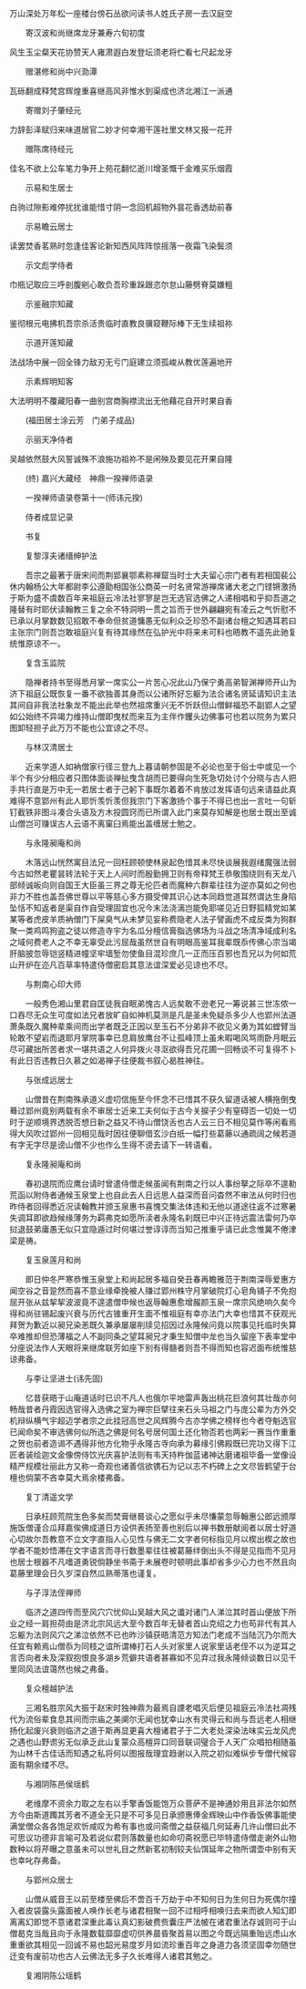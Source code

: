 <!-- { "loadSidebar": true } -->
万山深处万年松一座楼台傍石丛欲问读书人姓氏子房一去汉庭空

　　寄汉波和尚继席龙牙兼寿六旬初度

风生玉尘粲天花协赞天人雍肃遐白发登坛须老将伫看七尺起龙牙

　　赠湛修和尚中兴泐潭

瓦砾翻成释梵宫辉煌重喜继高风非惟水到渠成也济北湘江一派通

　　寄赠刘子肇经元

力辞彭泽赋归来味道居官二妙才何幸湘干莲社里文林又报一花开

　　赠陈席待经元

佳名不欲上公车笔力争开上苑花翻忆逝川增圣慨千金难买乐烟霞

　　示易和生居士

白驹过隙影难停扰扰谁能惜寸阴一念回机超物外昙花香透劫前春

　　示易瞻云居士

读罢焚香茗熟时忽逢佳客论新知西风阵阵惊摇落一夜霜飞染鬓须

　　示文彪学侍者

巾瓶记取应三呼剖腹剜心敢负吾珍重跺跟恣尔怠山藤劈脊莫嫌粗

　　示鉴融宗知藏

鉴彻根元电拂机吾宗杀活贵临时直教良骥窥鞭际棒下无生续祖祢

　　示道开莲知藏

法战场中展一回全锋力敌刃无亏门庭建立须孤峻从教优莲遍地开

　　示素辉明知客

大法明明不覆藏阳春一曲别宫商胸襟流出无他藉花自开时果自香

　　(福田居士涂云芳　门弟子成品)

　　示丽天净侍者

吴越依然鼓大风誓诚殊不浪施功祖祢不是闲殃及要见花开果自隆

　　(终)
嘉兴大藏经　神鼎一揆禅师语录


　　一揆禅师语录卷第十一(师讳元揆)

　　侍者成显记录

　　书复

　　复黎淳夫诸缙绅护法

　　吾宗之最著于唐宋间而荆郢襄鄂素称禅窟当时士大夫留心宗门者有若相国裴公休内翰杨公大年都尉李公遵勖相国张公商英一时名贤常游禅席诸大老之门铿锵激扬于斯为盛不虞数百年来祖庭云冷法社寥寥是岂无选官选佛之人递相唱和乎抑吾道之隆替有时耶伏读翰教三复之余不特洞明一贯之旨而于世外翩翩宛有凌云之气忻慰不已承以月掌数数见招敢不奉命但贫道慵愚无似利众乏珍恐不副诸台檀之知遇耳若曰主张宗门则吾岂敢祖庭兴复有待其缘然在弘护光中将来未可料也晤教不遥先此驰复统惟原谅不一。

　　复含玉监院

　　隐禅者持书至得悉月掌一席实公一片苦心况此山乃保宁勇高弟智渊禅师开山为济下祖庭公既恢复一番不欲独善其身而以公诸所好忘躯为法合诸名贤延请知识主法其间自非我法社象龙不能出此举也然祖席重兴无不忻跃但山僧鲜福恐不副郢人之望如公始终不异竭力维持山僧即曳杖而来互为主伴作钁头边佛事可也若以院务为累只图卸轻担子此万万不能也公宜谅之不尽。

　　与林汉清居士

　　近来学道人如衲僧家行径三登九上暮请朝参固是不必论也至于俗士中或见一个半个有少分相应者只图体面谈禅扯曳含胡而已要得向生死急切处讨个分晓与古人把手共行直是万中无一若居士者于己躬下事既尔着着不肯放过发挥语句远来请益此真难得不意郢州有此人耶忻羡忻羡但我宗门下客激扬个事于不得已也出一言吐一句斩钉截铁非图斗凑合头语及方木投圆窍而已所谓入此门来莫存知解是也居士既出至诚山僧岂可赚误古人云语不离窠臼焉能出盖缠居士勉之。

　　与永隆昶庵和尚

　　木落远山恍然寓目法兄一回枉顾顿使林泉起色惜其未尽快谈展我遐绪魔强法弱今古如然老瞿昙转法轮于天上人间时而殷勤拥卫则有帝释梵王恭敬围绕则有天龙八部倾诚皈向则自国王大臣虽三界之尊无伦匹者而魔种六群辈往往为逆亦莫如之何也非力不胜也盖吾佛世尊以平等慈心多方摄受俾其识心达本同趋觉道耳然谓达生身陷坠恬不知返者是渠自作自受理固宜也况今末法浇漓岂能免耶嗟见近日野狐精党如某某等者虎皮羊质衲僧门下屎臭气从未梦见妄称费隐老人法子譬画虎不成反类为狗群聚一类鸡鸣狗盗之徒以修造寺宇为名瓜分檀信膏脂选佛场为斗战之场清净域成利名之域何费老人之不幸无辜受此污屈哉虽然世自有明眼高鉴耳我辈既忝传佛心宗当竭肝脑披忽辱铠竖精进幢坚牢墙堑勿使鱼目混珍庶几一正而压百邪也吾兄以为何如荒山开炉在迩凡百草率特遣侍僧密启其意法谊深爱必见谅也不尽。

　　与荆南心印大师

　　一般秀色湘山里君自匡徒我自眠弟愧古人远矣敢不逊老兄一筹说甚三世冻侬一口吞尽无众生可度如法兄者放旷自如神机莫测是凡是圣未免疑杀多少人也郢州法道萧条既久魔种辈乘间而出学者既乏正因以至玉石不分弟非不欲见义勇为其如螳臂当轮敢不望岩而退耶月掌院事幸已息肩放鹰台不让孤峰顶上虽未暇喝风骂雨卧月眠云尽可藏拙所苦者求一堪共语之人何异拨火寻沤欲得吾兄花圃一回畅谈不可复得不卜有此日否违教日久慕之如渴禅子往便裁书叙心曷胜神往。

　　与张成远居士

　　山僧昔在荆南殊承道义虚叨信施至今怀念不已惜其不获久留道话被人横拖倒曳蓦过郢州竟别两载有余不审居士近来工夫何似于古今关捩子少有窒碍否一切处一切时于逆顺境界透脱否想日新之益又不待山僧饶舌也古人云三日不相见莫作等闲看焉得大风吹过郢州一回相见哉时因往便聊借玄沙白纸一幅打些葛藤以通疏阔之候若道有字无字尽是谤山僧不少也作么生得不谤去请下一转语看。

　　复永隆昶庵和尚

　　春初退院而应鹰台请时曾遣侍僧走候虽闻有荆南之行以人事纷拏之际卒不遑勒荒函以附侍者通候玉泉堂上也自此去人日远思人益深而音问杳然不审法从何时归也昨侍者回得悉近况读翰教并颁玉泉惠书喜愧交集法体违和无他以道途往返不过寒暑失调耳即欲趋候缘薄务为羁弗克如愿所渎者永隆名刹既已中兴正待远震法雷何乃卒挝退鼓弟庸愚无似只宜隐遁过时何堪过誉谆谆而当知己推重乎请已此念惟冀不倦津梁是祷。

　　复玉泉莲月和尚

　　即日仲冬严寒恭惟玉泉堂上和尚起居多福自癸丑春再瞻雅范于荆南深辱爱惠方闻空谷之音跫然而喜不意业缘牵挽被人赚过郢州株守月掌破院灯心皂角铺子不免抱屈开张从兹挈挈波波竟不遑遣僧申候也返辱翰惠愈增赧颜玉泉一席宗风绝响久矣今得和尚驻锡起废兴衰与历代古锥重开生面不惟祖庭有幸亦法门大幸也惜其不获观光拜贺为歉近以昶兄染恙既久兼承屡屡削牍见招因过永隆候问竟以院事见托临时失算卒难推却但恐薄福之人不副同条之望耳昶兄才秉生知僧中龙也当久留座下表率堂中分座说法作人天眼将来继席联芳如座下别有得髓者则吾不得而知也容迟面布统惟慈谅弗备。

　　与李让坚进士(讳先固)

　　忆昔获晤于山庵道话时已识不凡人也俄尔平地雷声轰出桃花巨浪何其壮哉亦何畅哉昔者丹霞因选官得入选佛之室为禅宗巨擘往来石头马祖之门与庞公辈为方外交机辩纵横气宇超迈学者宗之此挂冠高世之风辉腾今古亦学佛之榜样也今者夺魁选官已闻命矣不审选佛何似所选之佛是何名号居何国土还化物否若也两彩一赛当作重重之贺也前者造谒不遇得非他方化物乎永隆古寺向承为募缘引佛殿既已完功又得下江匠者装绘迦文金像傍侍饮光庆喜护法则有韦天持杵伽蓝诸神达磨诸祖毕备一堂像设精严规模壮丽此方又称一奇观也诸善信欲镌石为记以志不朽碑上之文尽皆鹤望于台檀也倘蒙不吝幸莫大焉余楼弗备。

　　复丁清遥文学

　　日承枉顾荒院生色多矣而焚膏继晷谈心之愿似乎未尽慊蒙忽辱翰惠公郎远颁厚施饭僧谨合瓜拜嘉俟佛成道日方设供表扬至善也别后以禅书数册献阅者以居士好道心切故尔吾教意不立文字直指人心见性与佛无二文字者何标指见月以楔出楔之故也学者不能妙悟滞在文字语言而寻行数墨辈往往被葛藤绊倒出头不得是见指而不见月也居士根器不凡嗜道勇锐倘静坐书斋于未展卷时顿明此事却省多少心力也不然且向葛藤里理会日久岁深自然瓜熟蒂落也谨复。

　　与子淳法侄禅师

　　临济之道四传而至风穴穴忧仰山吴越大风之谶对诸门人涕泣其时首山便放下所业之经一肩担荷由是济北宗风远大至今数百年无替者首山克绍之力也苟非代有其人忘躯为法则风穴之涕泣依然不已也昨沙镇获晤清范方知法门老成不当陆沉乃尔而大任宜有赖焉山僧忝为同枝之谊所谓棒打石人头对家里人说家里话老侄不以为逆耳之言否向者未及深叙抱恨良多湖乡荒僻共语者甚寡如不见弃过我永隆倾谈数日以见千里同风法谊蔼然也候之弗备。

　　复众檀越护法

　　三湘名胜宗风大振于赵宋时独神鼎为最焉自諲老唱灭后便见祖庭云冷法社凋残代为流俗辈食息其间而宗庙之美阒尔无闻也犹幸山水有灵得云和尚与吾远老人相继扬化起废兴衰则临济之道于斯再显更喜大檀诸君子于二大老处深染法味实云龙风虎之遇也山野谫劣无似承乏此山复蒙众高檀异口同音联词璧合于人天广众唱拍相随虽为山林千古佳话而知遇之私将何以图报哉理宜趋谢以入院之初似难纵步专僧代候容面有期余缕不尽。

　　与湘阴陈邑侯瑶鹤

　　老维摩不资余力取之左右以手擎香饭能饱万众菩萨不是神通妙用且非法尔如然方今由斯道躅其芳者不道全无只是不可多见日承颁惠俸金辉映山中作香饭佛事能使满堂僧众各各饱足欢忻咸叹为希有事也或问斋僧之益获福几何延寿几许山僧曰此不可思议功德非言喻可及若说似君则落数量也如命叨斋祝愿已毕特遣侍僧走谢外山物数种以将芹曝之意虽未可以世礼目之然新茗初制较夫仙饵延年之物所谓壶中别有天也幸叱存弗备。

　　与郢州众居士

　　山僧从威音王以前至楼至佛后不啻百千万劫于中不知何日为生何日为死偶尔撞入者皮袋露头露面被人唤作长老与诸君相聚一回不过相呼相唤归去来而欲人知幻即离离幻即觉不意诸君深重此毒认真幻影破费赀囊庄严法帔在诸君重法存诚则可于山僧曷克当哉且向于永隆数载靡靡虚叨供养晨昏聚首易以图之今既远隔重贻远虑山水重重欲其相见一回诚不易也韶光易度岁月如流珍重百年之身道力各须坚固幸勿随世迁变有废前功也古人云佛法无多子久长难得人诸君其勉之。

　　复湘阴陈公瑶鹤

